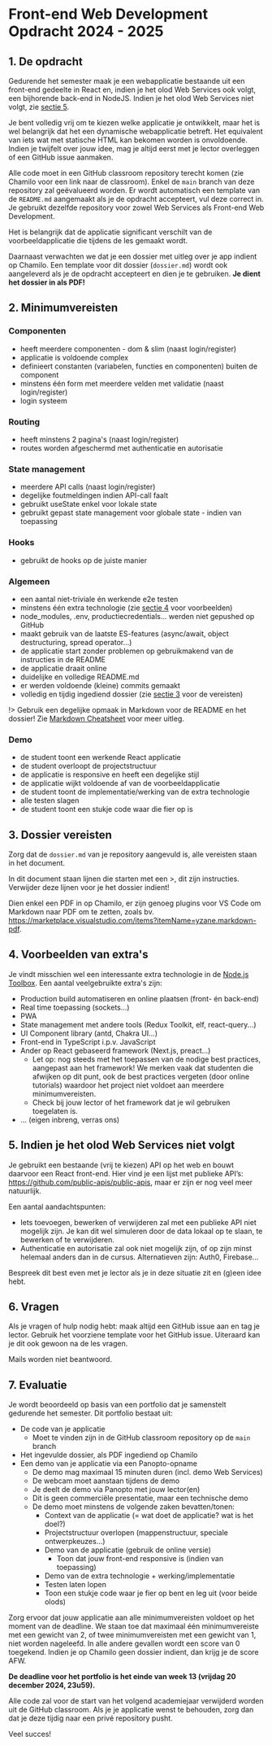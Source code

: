 # Front-end Web Development Opdracht 2024 - 2025

## 1. De opdracht

Gedurende het semester maak je een webapplicatie bestaande uit een front-end gedeelte in React en, indien je het olod Web Services ook volgt, een bijhorende back-end in NodeJS. Indien je het olod Web Services niet volgt, zie [sectie 5](#5-indien-je-het-olod-web-services-niet-volgt).

Je bent volledig vrij om te kiezen welke applicatie je ontwikkelt, maar het is wel belangrijk dat het een dynamische webapplicatie betreft. Het equivalent van iets wat met statische HTML kan bekomen worden is onvoldoende. Indien je twijfelt over jouw idee, mag je altijd eerst met je lector overleggen of een GitHub issue aanmaken.

Alle code moet in een GitHub classroom repository terecht komen (zie Chamilo voor een link naar de classroom). Enkel de `main` branch van deze repository zal geëvalueerd worden. Er wordt automatisch een template van de `README.md` aangemaakt als je de opdracht accepteert, vul deze correct in. Je gebruikt dezelfde repository voor zowel Web Services als Front-end Web Development.

Het is belangrijk dat de applicatie significant verschilt van de voorbeeldapplicatie die tijdens de les gemaakt wordt.

Daarnaast verwachten we dat je een dossier met uitleg over je app indient op Chamilo. Een template voor dit dossier (`dossier.md`) wordt ook aangeleverd als je de opdracht accepteert en dien je te gebruiken. **Je dient het dossier in als PDF!**

## 2. Minimumvereisten

### Componenten

- heeft meerdere componenten - dom & slim (naast login/register)
- applicatie is voldoende complex
- definieert constanten (variabelen, functies en componenten) buiten de component
- minstens één form met meerdere velden met validatie (naast login/register)
- login systeem

### Routing

- heeft minstens 2 pagina's (naast login/register)
- routes worden afgeschermd met authenticatie en autorisatie

### State management

- meerdere API calls (naast login/register)
- degelijke foutmeldingen indien API-call faalt
- gebruikt useState enkel voor lokale state
- gebruikt gepast state management voor globale state - indien van toepassing

### Hooks

- gebruikt de hooks op de juiste manier

### Algemeen

- een aantal niet-triviale én werkende e2e testen
- minstens één extra technologie (zie [sectie 4](#4-voorbeelden-van-extras) voor voorbeelden)
- node_modules, .env, productiecredentials... werden niet gepushed op GitHub
- maakt gebruik van de laatste ES-features (async/await, object destructuring, spread operator...)
- de applicatie start zonder problemen op gebruikmakend van de instructies in de README
- de applicatie draait online
- duidelijke en volledige README.md
- er werden voldoende (kleine) commits gemaakt
- volledig en tijdig ingediend dossier (zie [sectie 3](#3-dossier-vereisten) voor de vereisten)

!> Gebruik een degelijke opmaak in Markdown voor de README en het dossier! Zie [Markdown Cheatsheet](https://github.com/adam-p/markdown-here/wiki/Markdown-Cheatsheet) voor meer uitleg.

### Demo

- de student toont een werkende React applicatie
- de student overloopt de projectstructuur
- de applicatie is responsive en heeft een degelijke stijl
- de applicatie wijkt voldoende af van de voorbeeldapplicatie
- de student toont de implementatie/werking van de extra technologie
- alle testen slagen
- de student toont een stukje code waar die fier op is

## 3. Dossier vereisten

Zorg dat de `dossier.md` van je repository aangevuld is, alle vereisten staan in het document.

In dit document staan lijnen die starten met een >, dit zijn instructies. Verwijder deze lijnen voor je het dossier indient!

Dien enkel een PDF in op Chamilo, er zijn genoeg plugins voor VS Code om Markdown naar PDF om te zetten, zoals bv. <https://marketplace.visualstudio.com/items?itemName=yzane.markdown-pdf>.

## 4. Voorbeelden van extra's

Je vindt misschien wel een interessante extra technologie in de [Node.js Toolbox](https://nodejstoolbox.com/). Een aantal veelgebruikte extra's zijn:

- Production build automatiseren en online plaatsen (front- én back-end)
- Real time toepassing (sockets...)
- PWA
- State management met andere tools (Redux Toolkit, elf, react-query...)
- UI Component library (antd, Chakra UI...)
- Front-end in TypeScript i.p.v. JavaScript
- Ander op React gebaseerd framework (Next.js, preact...)
  - Let op: nog steeds met het toepassen van de nodige best practices, aangepast aan het framework! We merken vaak dat studenten die afwijken op dit punt, ook de best practices vergeten (door online tutorials) waardoor het project niet voldoet aan meerdere minimumvereisten.
  - Check bij jouw lector of het framework dat je wil gebruiken toegelaten is.
- ... (eigen inbreng, verras ons)

## 5. Indien je het olod Web Services niet volgt

Je gebruikt een bestaande (vrij te kiezen) API op het web en bouwt daarvoor een React front-end. Hier vind je een lijst met publieke API’s: <https://github.com/public-apis/public-apis>, maar er zijn er nog veel meer natuurlijk.

Een aantal aandachtspunten:

- Iets toevoegen, bewerken of verwijderen zal met een publieke API niet mogelijk zijn. Je kan dit wel simuleren door de data lokaal op te slaan, te bewerken of te verwijderen.
- Authenticatie en autorisatie zal ook niet mogelijk zijn, of op zijn minst helemaal anders dan in de cursus. Alternatieven zijn: Auth0, Firebase...

Bespreek dit best even met je lector als je in deze situatie zit en (g)een idee hebt.

## 6. Vragen

Als je vragen of hulp nodig hebt: maak altijd een GitHub issue aan en tag je lector. Gebruik het voorziene template voor het GitHub issue. Uiteraard kan je dit ook gewoon na de les vragen.

Mails worden niet beantwoord.

## 7. Evaluatie

Je wordt beoordeeld op basis van een portfolio dat je samenstelt gedurende het semester. Dit portfolio bestaat uit:

- De code van je applicatie
  - Moet te vinden zijn in de GitHub classroom repository op de `main` branch
- Het ingevulde dossier, als PDF ingediend op Chamilo
- Een demo van je applicatie via een Panopto-opname
  - De demo mag maximaal 15 minuten duren (incl. demo Web Services)
  - De webcam moet aanstaan tijdens de demo
  - Je deelt de demo via Panopto met jouw lector(en)
  - Dit is geen commerciële presentatie, maar een technische demo
  - De demo moet minstens de volgende zaken bevatten/tonen:
    - Context van de applicatie (= wat doet de applicatie? wat is het doel?)
    - Projectstructuur overlopen (mappenstructuur, speciale ontwerpkeuzes...)
    - Demo van de applicatie (gebruik de online versie)
      - Toon dat jouw front-end responsive is (indien van toepassing)
    - Demo van de extra technologie + werking/implementatie
    - Testen laten lopen
    - Toon een stukje code waar je fier op bent en leg uit (voor beide olods)

Zorg ervoor dat jouw applicatie aan alle minimumvereisten voldoet op het moment van de deadline. We staan toe dat maximaal één minimumvereiste met een gewicht van 2, of twee minimumvereisten met een gewicht van 1, niet worden nageleefd. In alle andere gevallen wordt een score van 0 toegekend. Indien je op Chamilo geen dossier indient, dan krijg je de score AFW.

**De deadline voor het portfolio is het einde van week 13 (vrijdag 20 december 2024, 23u59).**

Alle code zal voor de start van het volgend academiejaar verwijderd worden uit de GitHub classroom. Als je je applicatie wenst te behouden, zorg dan dat je deze tijdig naar een privé repository pusht.

Veel succes!
